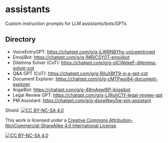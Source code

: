 # assistants
Custom instruction prompts for LLM assistants/bots/GPTs

## Directory

- VoiceEntryGPT: https://chatgpt.com/g/g-iLWRNBYhs-voiceentrygpt
- EmojiBot: https://chatgpt.com/g/g-lMRjCSY0T-emojibot
- Dilemma Solver (CoT): https://chatgpt.com/g/g-oICjNekeF-dilemma-solver-cot
- Q&A GPT (CoT): https://chatgpt.com/g/g-RjIuXBfT9-q-a-gpt-cot
- Document Explorer: https://chatgpt.com/g/g-cMTPwsi84-document-explorer
- IkigaiBot: https://chatgpt.com/g/g-48mAewl6P-ikigaibot
- Legal Review GPT: https://chatgpt.com/g/g-Lj9iohC1Y-legal-review-gpt
- PM Assistant: https://chatgpt.com/g/g-dsxwNwy5w-pm-assistant

Shield: [![CC BY-NC-SA 4.0][cc-by-nc-sa-shield]][cc-by-nc-sa]

This work is licensed under a [Creative Commons Attribution-NonCommercial-ShareAlike 4.0 International License][cc-by-nc-sa].

[![CC BY-NC-SA 4.0][cc-by-nc-sa-image]][cc-by-nc-sa]

[cc-by-nc-sa]: http://creativecommons.org/licenses/by-nc-sa/4.0/
[cc-by-nc-sa-image]: https://licensebuttons.net/l/by-nc-sa/4.0/88x31.png
[cc-by-nc-sa-shield]: https://img.shields.io/badge/License-CC%20BY--NC--SA%204.0-lightgrey.svg

